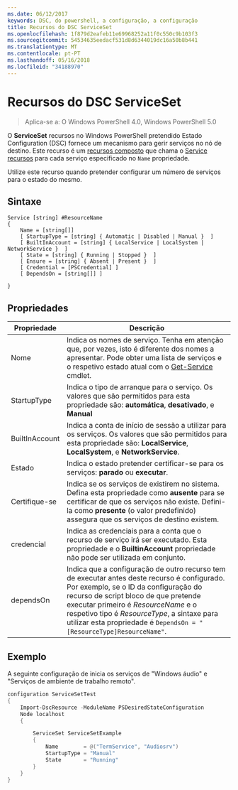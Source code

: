 ```yaml
---
ms.date: 06/12/2017
keywords: DSC, do powershell, a configuração, a configuração
title: Recursos do DSC ServiceSet
ms.openlocfilehash: 1f879d2eafeb11e69968252a11f0c550c9b103f3
ms.sourcegitcommit: 54534635eedacf531d8d6344019dc16a50b8b441
ms.translationtype: MT
ms.contentlocale: pt-PT
ms.lasthandoff: 05/16/2018
ms.locfileid: "34188970"
---
```

# <a name="dsc-serviceset-resource"></a>Recursos do DSC ServiceSet

> Aplica-se a: O Windows PowerShell 4.0, Windows PowerShell 5.0


O **ServiceSet** recursos no Windows PowerShell pretendido Estado Configuration (DSC) fornece um mecanismo para gerir serviços no nó de destino. Este recurso é um [recursos composto](authoringResourceComposite.md) que chama o [Service recursos](serviceResource.md) para cada serviço especificado no `Name` propriedade.

Utilize este recurso quando pretender configurar um número de serviços para o estado do mesmo.

## <a name="syntax"></a>Sintaxe

```
Service [string] #ResourceName
{
    Name = [string[]]
    [ StartupType = [string] { Automatic | Disabled | Manual }  ]
    [ BuiltInAccount = [string] { LocalService | LocalSystem | NetworkService }  ]
    [ State = [string] { Running | Stopped }  ]
    [ Ensure = [string] { Absent | Present }  ]
    [ Credential = [PSCredential] ]
    [ DependsOn = [string[]] ]

}
```

## <a name="properties"></a>Propriedades

|  Propriedade  |  Descrição   |
|---|---|
| Nome| Indica os nomes de serviço. Tenha em atenção que, por vezes, isto é diferente dos nomes a apresentar. Pode obter uma lista de serviços e o respetivo estado atual com o [Get-Service](https://technet.microsoft.com/library/hh849804.aspx) cmdlet.|
| StartupType| Indica o tipo de arranque para o serviço. Os valores que são permitidos para esta propriedade são: **automática**, **desativado**, e **Manual**|
| BuiltInAccount| Indica a conta de início de sessão a utilizar para os serviços. Os valores que são permitidos para esta propriedade são: **LocalService**, **LocalSystem**, e **NetworkService**.|
| Estado| Indica o estado pretender certificar-se para os serviços: **parado** ou **executar**.|
| Certifique-se| Indica se os serviços de existirem no sistema. Defina esta propriedade como **ausente** para se certificar de que os serviços não existe. Defini-la como **presente** (o valor predefinido) assegura que os serviços de destino existem.|
| credencial| Indica as credenciais para a conta que o recurso de serviço irá ser executado. Esta propriedade e o **BuiltinAccount** propriedade não pode ser utilizada em conjunto.|
| dependsOn| Indica que a configuração de outro recurso tem de executar antes deste recurso é configurado. Por exemplo, se o ID da configuração do recurso de script bloco de que pretende executar primeiro é *ResourceName* e o respetivo tipo é *ResourceType*, a sintaxe para utilizar esta propriedade é `DependsOn = "[ResourceType]ResourceName"`.|



## <a name="example"></a>Exemplo

A seguinte configuração de inicia os serviços de "Windows áudio" e "Serviços de ambiente de trabalho remoto".

```powershell
configuration ServiceSetTest
{
    Import-DscResource -ModuleName PSDesiredStateConfiguration
    Node localhost
    {

        ServiceSet ServiceSetExample
        {
            Name        = @("TermService", "Audiosrv")
            StartupType = "Manual"
            State       = "Running"
        }
    }
}
```